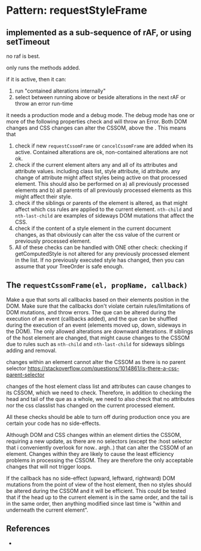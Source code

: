 # Pattern: requestStyleFrame

## implemented as a sub-sequence of rAF, or using setTimeout
no raf is best.

only runs the methods added.

if it is active, then it can:
 1. run "contained alterations internally"
 2. select between running above or beside alterations in the next rAF or throw an error run-time

it needs a production mode and a debug mode. The debug mode has one or more of the following 
properties check and will throw an Error.
Both DOM changes and CSS changes can alter the CSSOM, above the . This means that 
 
 1. check if new `requestCssomFrame` or `cancelCssomFrame` are added when its active. 
    Contained alterations are ok, non-contained alterations are not ok.
 4. check if the current element alters any and all of its attributes and attribute values.
    including class list, style attribute, id attribute.
    any change of attribute might affect styles being active on that processed element.
    This should also be performed on a) all previously processed elements and b) all parents of 
    all previously processed elements as this might affect their style.
 5. check if the siblings or parents of the element is altered, as that might affect
    which css rules are applied to the current element. 
    `nth-child` and `nth-last-child` are examples of sideways DOM mutations that affect the CSS.
 6. check if the content of a style element in the current document changes, 
    as that obviously can alter the css value of the current or previously processed element.
 7. All of these checks can be handled with ONE other check: checking if getComputedStyle
    is not altered for any previously processed element in the list. 
    If no previously executed style has changed, then you can assume that your TreeOrder is safe 
    enough.

## The `requestCssomFrame(el, propName, callback)`

Make a que that sorts all callbacks based on their elements position in the DOM. Make sure that
the callbacks don't violate certain rules/limitations of DOM mutations, and throw errors.
The que can be altered during the execution of an event (callbacks added), and 
the que can be shuffled during the execution of an event (elements moved up, down, sideways in the DOM).
The only allowed alterations are downward alterations.
If siblings of the host element are changed, that might cause changes to the CSSOM due to rules such 
as `nth-child` and `nth-last-child` for sideways siblings adding and removal.

changes within an element cannot alter the CSSOM as there is no parent selector
https://stackoverflow.com/questions/1014861/is-there-a-css-parent-selector

changes of the host element class list and attributes can cause changes to its CSSOM, 
which we need to check. Therefore, in addition to checking the head and tail of the que as a whole,
we need to also check that no attributes nor the css classlist has changed on the current processed 
element. 

All these checks should be able to turn off during production once you are certain your code has no 
side-effects.

Although DOM and CSS changes within an element dirties the CSSOM, requiring a new update,
as there are no selectors (except the :host selector that i conveniently overlook for now.. argh..)
that can alter the CSSOM of an element.
Changes within they are likely to cause the least 
efficiency problems in processing the CSSOM. They are therefore the only acceptable changes 
that will not trigger loops.

If the callback has no side-effect (upward, leftward, rightward) DOM mutations from the point of 
view of the host element, then no styles should be altered during the CSSOM and it will be efficient.
This could be tested that if the head up to the current element is in the same order, and 
the tail is in the same order, then anything modified since last time is "within and underneath the 
current element".

## References
 * 